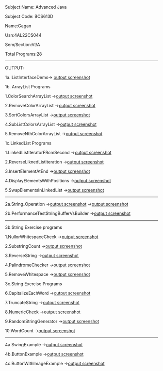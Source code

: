 Subject Name: Advanced Java

Subject Code: BCS613D

Name:Gagan

Usn:4AL22CS044

Sem/Section:VI/A

Total Programs:28

---

  OUTPUT:
  
  1a. ListInterfaceDemo-> [output screenshot](https://github.com/Gagan-rao-44/Advanced-Java/blob/main/ListInterfaceDemo/ListInterfaceDemo.png)
  
  1b. ArrayList Programs

  1.ColorSearchArrayList ->[output screenshot](https://github.com/Gagan-rao-44/Advanced-Java/blob/main/ListInterfaceDemo/ColorSearchArrayList.png)
  
  2.RemoveColorArrayList ->[output screenshot](https://github.com/Gagan-rao-44/Advanced-Java/blob/main/ListInterfaceDemo/RemoveColorsArrayList.png)

  3.SortColorsArrayList ->[output screenshot](https://github.com/Gagan-rao-44/Advanced-Java/blob/main/ListInterfaceDemo/SortColorsArrayList.png)

  4.SubListColorsArrayList ->[output screenshot](https://github.com/Gagan-rao-44/Advanced-Java/blob/main/ListInterfaceDemo/SublistColorsArrayList.png)

  5.RemoveNthColorArrayList ->[output screenshot](https://github.com/Gagan-rao-44/Advanced-Java/blob/main/ListInterfaceDemo/RemoveNthColorArrayList.png)

1c.LinkedList Programs

  1.LinkedListIteratorFRomSecond ->[output screenshot](https://github.com/Gagan-rao-44/Advanced-Java/blob/main/ListInterfaceDemo/LinkedListIterateFromSecond.png)

  2.ReverseLiknedListIteration ->[output screenshot](https://github.com/Gagan-rao-44/Advanced-Java/blob/main/ListInterfaceDemo/ReverseLinkedListIteration.png)

  3.InsertElementAtEnd ->[output screenshot](https://github.com/Gagan-rao-44/Advanced-Java/blob/main/ListInterfaceDemo/InsertElementAtEnd.png)

  4.DisplayElementsWithPositions ->[output screenshot](https://github.com/Gagan-rao-44/Advanced-Java/blob/main/ListInterfaceDemo/DisplayElementsWithPositions.png)

  5.SwapElementsInLInkedList ->[output screenshot](https://github.com/Gagan-rao-44/Advanced-Java/blob/main/ListInterfaceDemo/SwapElementsInLinkedList.png)

  ---
  
2a.String_Operation ->[output screenshot](https://github.com/Gagan-rao-44/Advanced-Java/blob/main/String%20Operations/string_operations1.png)
                    ->[output screenshot](https://github.com/Gagan-rao-44/Advanced-Java/blob/main/String%20Operations/string_operations2.png)

2b.PerformanceTestStringBufferVsBuilder ->[output screenshot](https://github.com/Gagan-rao-44/Advanced-Java/blob/main/String%20Operations/PerformanceTestStringBufferVsBuilder.png)

----

3b.String Exercise programs

1.NullorWhitespaceCheck ->[output screenshot](https://github.com/Gagan-rao-44/Advanced-Java/blob/main/String%20Programs/NullOrWhitespaceCheck.png)

2.SubstringCount ->[output screenshot](https://github.com/Gagan-rao-44/Advanced-Java/blob/main/String%20Programs/SubstringCount.png)

3.ReverseString ->[output screenshot](https://github.com/Gagan-rao-44/Advanced-Java/blob/main/String%20Programs/ReverseString.png)

4.PalindromeChecker ->[output screenshot](https://github.com/Gagan-rao-44/Advanced-Java/blob/main/String%20Programs/PalindromeChecker.png)

5.RemoveWhitespace ->[output screenshot](https://github.com/Gagan-rao-44/Advanced-Java/blob/main/String%20Programs/RemoveWhitespace.png)

3c.String Exercise Programs

6.CapitalizeEachWord ->[output screenshot](https://github.com/Gagan-rao-44/Advanced-Java/blob/main/String%20Programs/CapitalizeEachWord.png)

7.TruncateString ->[output screenshot](https://github.com/Gagan-rao-44/Advanced-Java/blob/main/String%20Programs/TruncateString.png)

8.NumericCheck ->[output screenshot](https://github.com/Gagan-rao-44/Advanced-Java/blob/main/String%20Programs/NumericCheck.png)

9.RandomStringGenerator ->[output screenshot](https://github.com/Gagan-rao-44/Advanced-Java/blob/main/String%20Programs/RandomStringGenerator.png)

10.WordCount ->[output screenshot](https://github.com/Gagan-rao-44/Advanced-Java/blob/main/String%20Programs/WordCount.png)

---

4a.SwingExample ->[output screenshot](https://github.com/Gagan-rao-44/Advanced-Java/blob/main/Swing%20Program1/SwingExample.png)

4b.ButtonExample ->[output screenshot](https://github.com/Gagan-rao-44/Advanced-Java/blob/main/Swing%20Program1/ButtonExample.png)

4c.ButtonWithImageExample ->[output screenshot](https://github.com/Gagan-rao-44/Advanced-Java/blob/main/Swing%20Program1/ButtonWithImageExample.png)












